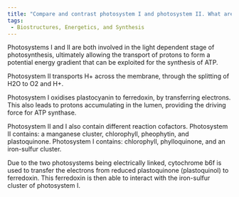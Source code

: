 ```yaml
---
title: "Compare and contrast photosystem I and photosystem II. What are their roles in photosynthesis? "
tags:
 - Biostructures, Energetics, and Synthesis
---
```

Photosystems I and II are both involved in the light dependent stage of photosynthesis, ultimately allowing the transport of protons to form a potential energy gradient that can be exploited for the synthesis of ATP.

Photosystem II transports H+ across the membrane, through the splitting of H2O to O2 and H+. 

Photosystem I oxidises plastocyanin to ferredoxin, by transferring electrons. This also leads to protons accumulating in the lumen, providing the driving force for ATP synthase. 

Photosystem II and I also contain different reaction cofactors. 
Photosystem II contains: a manganese cluster, chlorophyll, pheophytin, and plastoquinone. 
Photosystem I contains: chlorophyll, phylloquinone, and an iron-sulfur cluster. 

Due to the two photosystems being electrically linked, cytochrome b6f is used to transfer the electrons from reduced plastoquinone (plastoquinol) to ferredoxin. This ferredoxin is then able to interact with the iron-sulfur cluster of photosystem I. 
